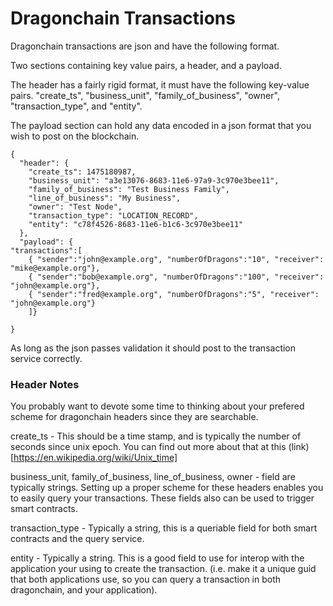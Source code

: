 Dragonchain Transactions
===

Dragonchain transactions are json and have the following format. 

Two sections containing key value pairs, a header, and a payload. 

The header has a fairly rigid format, it must have the following key-value pairs. 
"create_ts", "business_unit", "family_of_business", "owner", "transaction_type", and "entity". 

The payload section can hold any data encoded in a json format that you wish to post on the blockchain. 


```
{
  "header": {
    "create_ts": 1475180987,
    "business_unit": "a3e13076-8683-11e6-97a9-3c970e3bee11",
    "family_of_business": "Test Business Family",
    "line_of_business": "My Business",
    "owner": "Test Node",
    "transaction_type": "LOCATION_RECORD",
    "entity": "c78f4526-8683-11e6-b1c6-3c970e3bee11" 
  },
  "payload": {
"transactions":[
    { "sender":"john@example.org", "numberOfDragons":"10", "receiver": "mike@example.org"},
    { "sender":"bob@example.org", "numberOfDragons":"100", "receiver": "john@example.org"},
    { "sender":"fred@example.org", "numberOfDragons":"5", "receiver": "john@example.org"}
    ]}
  
}
```

As long as the json passes validation it should post to the transaction service correctly. 

### Header Notes
You probably want to devote some time to thinking about your prefered scheme for dragonchain headers since they are searchable. 

create_ts - This should be a time stamp, and is typically the number of seconds since unix epoch. You can find out more about that at this (link)[https://en.wikipedia.org/wiki/Unix_time]

business_unit, family_of_business, line_of_business, owner - field are typically strings. Setting up a proper scheme for these headers enables you to easily query your transactions. These fields also can be used to trigger smart contracts. 

transaction_type - Typically a string, this is a queriable field for both smart contracts and the query service.

entity - Typically a string. This is a good field to use for interop with the application your using to create the transaction. (i.e. make it a unique guid  that both applications use, so you can query a transaction in both dragonchain, and your application). 


